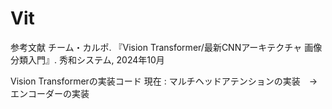 # Vit
参考文献
チーム・カルポ. 『Vision Transformer/最新CNNアーキテクチャ 画像分類入門』. 秀和システム, 2024年10月

Vision Transformerの実装コード
現在 : マルチヘッドアテンションの実装　->　エンコーダーの実装


